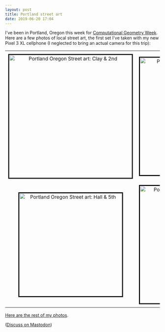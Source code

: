 ```yaml
---
layout: post
title: Portland street art
date: 2019-06-20 17:04
---
```

I've been in Portland, Oregon this week for [Computational Geometry Week](http://eecs.oregonstate.edu/socg19/). Here are a few photos of local street art, the first set I've taken with my new Pixel 3 XL cellphone
(I neglected to bring an actual camera for this trip):

<div><table style="margin-left:auto;margin-right:auto">
<tr style="text-align:center;vertical-align:middle">
<td style="padding:10px"><a href="http://www.ics.uci.edu/~eppstein/pix/portland/Clay-2nd-1.html"><img src="http://www.ics.uci.edu/~eppstein/pix/portland/Clay-2nd-1-m.jpg" alt="Portland Oregon Street art: Clay & 2nd" width="400" style="border-style:solid;border-color:black;" /></a></td>
<td style="padding:10px"><a href="http://www.ics.uci.edu/~eppstein/pix/portland/Clay-2nd-2.html"><img src="http://www.ics.uci.edu/~eppstein/pix/portland/Clay-2nd-2-m.jpg" alt="Portland Oregon Street art: Clay & 2nd" width="382" style="border-style:solid;border-color:black;" /></a></td>
</tr><tr style="text-align:center;vertical-align:middle">
<td style="padding:10px"><a href="http://www.ics.uci.edu/~eppstein/pix/portland/Hall-5th-2.html"><img src="http://www.ics.uci.edu/~eppstein/pix/portland/Hall-5th-2-m.jpg" alt="Portland Oregon Street art: Hall & 5th" width="335" style="border-style:solid;border-color:black;" /></a></td>
<td style="padding:10px"><a href="http://www.ics.uci.edu/~eppstein/pix/portland/College-4th.html"><img src="http://www.ics.uci.edu/~eppstein/pix/portland/College-4th-m.jpg" alt="Portland Oregon Street art: College & 4th" width="382" style="border-style:solid;border-color:black;" /></a></td>
</tr></table></div>

[Here are the rest of my photos](http://www.ics.uci.edu/~eppstein/pix/portland/index.html).

([Discuss on Mastodon](https://mathstodon.xyz/@11011110/102306697775168322))